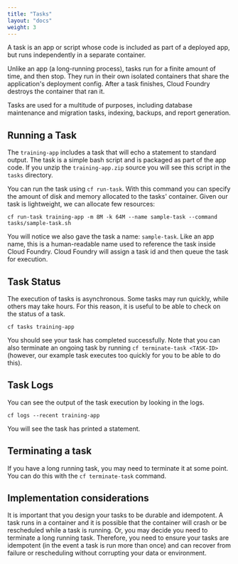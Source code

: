 ```yaml
---
title: "Tasks"
layout: "docs"
weight: 3
---
```


A task is an app or script whose code is included as part of a deployed app, but runs independently in a separate container.

Unlike an app (a long-running process), tasks run for a finite amount of time, and then stop. They run in their own isolated containers that share the application's deployment config. After a task finishes, Cloud Foundry destroys the container that ran it.

Tasks are used for a multitude of purposes, including database maintenance and migration tasks, indexing, backups, and report generation.

## Running a Task

The `training-app` includes a task that will echo a statement to standard output. The task is a simple bash script and is packaged as part of the app code. If you unzip the `training-app.zip` source you will see this script in the `tasks` directory.

You can run the task using `cf run-task`. With this command you can specify the amount of disk and memory allocated to the tasks' container. Given our task is lightweight, we can allocate few resources:

```
cf run-task training-app -m 8M -k 64M --name sample-task --command tasks/sample-task.sh
```

You will notice we also gave the task a name: `sample-task`. Like an app name, this is a human-readable name used to reference the task inside Cloud Foundry. Cloud Foundry will assign a task id and then queue the task for execution.

## Task Status

The execution of tasks is asynchronous. Some tasks may run quickly, while others may take hours. For this reason, it is useful to be able to check on the status of a task.

```
cf tasks training-app
```

You should see your task has completed successfully. Note that you can also terminate an ongoing task by running `cf terminate-task <TASK-ID>` (however, our example task executes too quickly for you to be able to do this).

## Task Logs

You can see the output of the task execution by looking in the logs.

```
cf logs --recent training-app
```

You will see the task has printed a statement.

## Terminating a task

If you have a long running task, you may need to terminate it at some point. You can do this with the `cf terminate-task` command.

## Implementation considerations

It is important that you design your tasks to be durable and idempotent. A task runs in a container and it is possible that the container will crash or be rescheduled while a task is running. Or, you may decide you need to terminate a long running task. Therefore, you need to ensure your tasks are idempotent (in the event a task is run more than once) and can recover from failure or rescheduling without corrupting your data or environment.